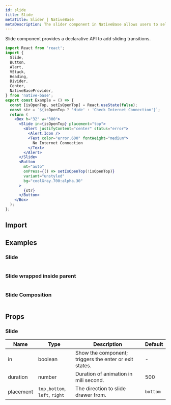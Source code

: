 ```yaml
---
id: slide
title: Slide
metaTitle: Slider | NativeBase
metaDescription: The slider component in NativeBase allows users to select options from a given range of values. Explore slider colors, values, size, and more with examples here.
---
```


Slide component provides a declarative API to add sliding transitions.

```jsx isShowcase
import React from 'react';
import {
  Slide,
  Button,
  Alert,
  VStack,
  Heading,
  Divider,
  Center,
  NativeBaseProvider,
} from 'native-base';
export const Example = () => {
  const [isOpenTop, setIsOpenTop] = React.useState(false);
  const str = `${isOpenTop ? 'Hide' : 'Check Internet Connection'}`;
  return (
    <Box h="32" w="300">
      <Slide in={isOpenTop} placement="top">
        <Alert justifyContent="center" status="error">
          <Alert.Icon />
          <Text color="error.600" fontWeight="medium">
            No Internet Connection
          </Text>
        </Alert>
      </Slide>
      <Button
        mt="auto"
        onPress={() => setIsOpenTop(!isOpenTop)}
        variant="unstyled"
        bg="coolGray.700:alpha.30"
      >
        {str}
      </Button>
    </Box>
  );
};
```

## Import

## Examples

### Slide

```ComponentSnackPlayer path=components,composites,Transitions,Slide.tsx

```

### Slide wrapped inside parent

```ComponentSnackPlayer path=components,composites,Transitions,SlideWrapped.tsx

```

### Slide Composition

```ComponentSnackPlayer path=components,composites,Transitions,SlideComposition.tsx

```

## Props

### Slide

| Name      | Type                             | Description                                            | Default  |
| --------- | -------------------------------- | ------------------------------------------------------ | -------- |
| in        | boolean                          | Show the component; triggers the enter or exit states. | -        |
| duration  | number                           | Duration of animation in mili second.                  | 500      |
| placement | `top` ,`bottom`, `left`, `right` | The direction to slide drawer from.                    | `bottom` |

